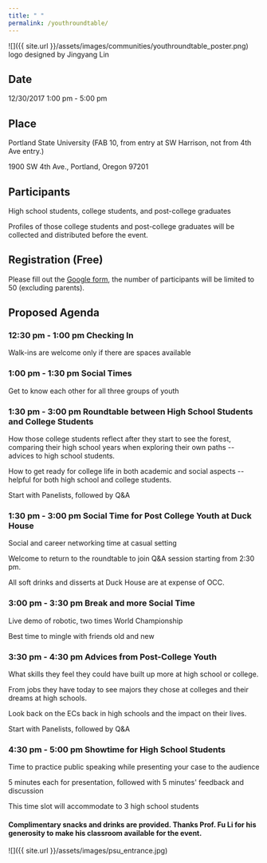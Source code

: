 ```yaml
---
title: " "
permalink: /youthroundtable/
---
```


![]({{ site.url }}/assets/images/communities/youthroundtable_poster.png)
logo designed by Jingyang Lin

## Date
12/30/2017 1:00 pm - 5:00 pm

## Place
Portland State University (FAB 10, from entry at SW Harrison, not from 4th Ave entry.)

1900 SW 4th Ave., Portland, Oregon 97201

## Participants

High school students, college students, and post-college graduates

Profiles of those college students and post-college graduates will be collected and distributed before the event.

## Registration (Free)

Please fill out the [Google form](https://docs.google.com/forms/d/e/1FAIpQLSeLCvVNhV0cRmBGmgdAvf7RuX93AM6QbxzbTDnWi7jHGtZcJw/viewform?c=0&w=1), the number of participants will be limited to 50 (excluding parents).

## Proposed Agenda

### 12:30 pm - 1:00 pm Checking In

Walk-ins are welcome only if there are spaces available

### 1:00 pm - 1:30 pm Social Times

Get to know each other for all three groups of youth

### 1:30 pm - 3:00 pm Roundtable between High School Students and College Students

How those college students reflect after they start to see the forest, comparing their high school years when exploring their own paths -- advices to high school students.

How to get ready for college life in both academic and social aspects -- helpful for both high school and college students.

Start with Panelists, followed by Q&A

### 1:30 pm - 3:00 pm Social Time for Post College Youth at Duck House

Social and career networking time at casual setting

Welcome to return to the roundtable to join Q&A session starting from 2:30 pm.

All soft drinks and disserts at Duck House are at expense of OCC.

### 3:00 pm - 3:30 pm Break and more Social Time

Live demo of robotic, two times World Championship

Best time to mingle with friends old and new

### 3:30 pm - 4:30 pm Advices from Post-College Youth

What skills they feel they could have built up more at high school or college.

From jobs they have today to see majors they chose at colleges and their dreams at high schools.

Look back on the ECs back in high schools and the impact on their lives.

Start with Panelists, followed by Q&A

### 4:30 pm - 5:00 pm Showtime for High School Students

Time to practice public speaking while presenting your case to the audience

5 minutes each for presentation, followed with 5 minutes' feedback and discussion

This time slot will accommodate to 3 high school students

#### Complimentary snacks and drinks are provided. Thanks Prof. Fu Li for his generosity to make his classroom available for the event.

![]({{ site.url }}/assets/images/psu_entrance.jpg)
